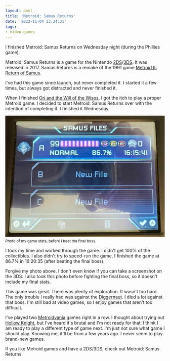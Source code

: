 ```yaml
---
layout: post
title: 'Metroid: Samus Returns'
date: '2022-11-04 23:34:31'
tags:
- video-games
---
```


I finished Metroid: Samus Returns on Wednesday night (during the Phillies game).

Metroid: Samus Returns is a game for the Nintendo [2DS](https://en.wikipedia.org/wiki/Nintendo_2DS)/[3DS](https://en.wikipedia.org/wiki/Nintendo_3DS). It was released in 2017. Samus Returns is a remake of the 1991 game [Metroid II: Return of Samus](https://en.wikipedia.org/wiki/Metroid_II:_Return_of_Samus).

I've had this game since launch, but never completed it. I started it a few times, but always got distracted and never finished it.

When I finished [Ori and the Will of the Wisps](/2022/10/10/ori-and-the-will-of-the-wisps/), I got the itch to play a proper Metroid game. I decided to start Metroid: Samus Returns over with the intention of completing it. I finished it Wednesday.

<div class="py-3">
	<div class="card shadow-sm">
		<img class="img-fluid" src="/public/images/2022/metroid-samus-returns/samus-files.jpg">
		<div class="card-body mx-auto">
			<small>Photo of my game stats, before I beat the final boss.</small>
		</div>
	</div>
</div>

I took my time and worked through the game. I didn't get 100% of the collectibles. I also didn't try to speed-run the game. I finished the game at 86.7% in 16:20:35 (after beating the final boss).

Forgive my photo above. I don't even know if you can take a screenshot on the 3DS. I also took this photo before fighting the final boss, so it doesn't include my final stats.

This game was great. There was plenty of exploration. It wasn't too hard. The only trouble I really had was against the [Diggernaut](https://metroid.fandom.com/wiki/Diggernaut). I died a lot against that boss. I'm still bad at video games, so I enjoy games that aren't too difficult.

I've played two [Metroidvania](https://en.wikipedia.org/wiki/Metroidvania) games right in a row. I thought about trying out [Hollow Knight](https://www.hollowknight.com), but I've heard it's brutal and I'm not ready for that. I think I am ready to play a different type of game next. I'm just not sure what game I should play. Knowing me, it'll be from a few years ago. I never seem to play brand-new games.

If you like Metroid games and have a 2DS/3DS, check out Metroid: Samus Returns.

